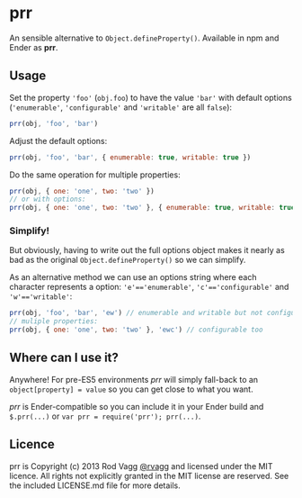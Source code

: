 # prr

An sensible alternative to `Object.defineProperty()`. Available in npm and Ender as **prr**.

## Usage

Set the property `'foo'` \(`obj.foo`\) to have the value `'bar'` with default options \(`'enumerable'`, `'configurable'` and `'writable'` are all `false`\):

```javascript
prr(obj, 'foo', 'bar')
```

Adjust the default options:

```javascript
prr(obj, 'foo', 'bar', { enumerable: true, writable: true })
```

Do the same operation for multiple properties:

```javascript
prr(obj, { one: 'one', two: 'two' })
// or with options:
prr(obj, { one: 'one', two: 'two' }, { enumerable: true, writable: true })
```

### Simplify!

But obviously, having to write out the full options object makes it nearly as bad as the original `Object.defineProperty()` so we can simplify.

As an alternative method we can use an options string where each character represents a option: `'e'=='enumerable'`, `'c'=='configurable'` and `'w'=='writable'`:

```javascript
prr(obj, 'foo', 'bar', 'ew') // enumerable and writable but not configurable
// muliple properties:
prr(obj, { one: 'one', two: 'two' }, 'ewc') // configurable too
```

## Where can I use it?

Anywhere! For pre-ES5 environments _prr_ will simply fall-back to an `object[property] = value` so you can get close to what you want.

_prr_ is Ender-compatible so you can include it in your Ender build and `$.prr(...)` or `var prr = require('prr'); prr(...)`.

## Licence

prr is Copyright \(c\) 2013 Rod Vagg [@rvagg](https://twitter.com/rvagg) and licensed under the MIT licence. All rights not explicitly granted in the MIT license are reserved. See the included LICENSE.md file for more details.

